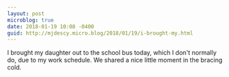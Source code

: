 ```yaml
---
layout: post
microblog: true
date: 2018-01-19 10:08 -0400
guid: http://mjdescy.micro.blog/2018/01/19/i-brought-my.html
---
```

I brought my daughter out to the school bus today, which I don't normally do, due to my work schedule. We shared a nice little moment in the bracing cold.
